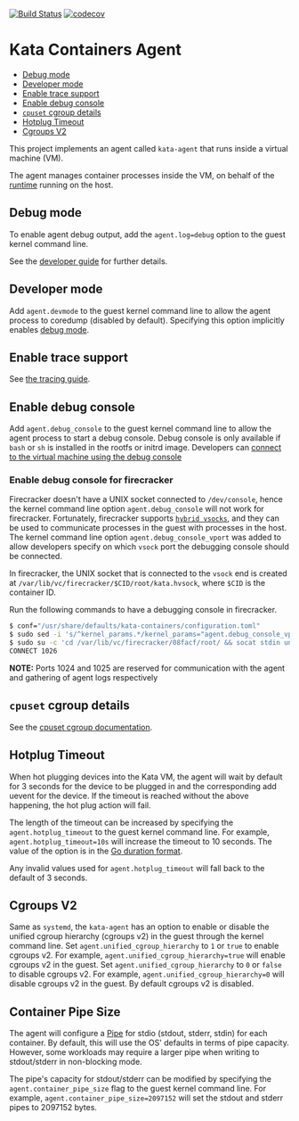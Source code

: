 [![Build Status](https://travis-ci.org/kata-containers/agent.svg?branch=master)](https://travis-ci.org/kata-containers/agent)
[![codecov](https://codecov.io/gh/kata-containers/agent/branch/master/graph/badge.svg)](https://codecov.io/gh/kata-containers/agent)

# Kata Containers Agent

* [Debug mode](#debug-mode)
* [Developer mode](#developer-mode)
* [Enable trace support](#enable-trace-support)
* [Enable debug console](#enable-debug-console)
* [`cpuset` cgroup details](#cpuset-cgroup-details)
* [Hotplug Timeout](#hotplug-timeout)
* [Cgroups V2](#cgroups-v2)

This project implements an agent called `kata-agent` that runs inside a virtual machine (VM).

The agent manages container processes inside the VM, on behalf of the
[runtime](https://github.com/hfyeh/runtime) running on the host.

## Debug mode

To enable agent debug output, add the `agent.log=debug` option to the guest kernel command line.

See the [developer guide](https://github.com/hfyeh/documentation/blob/master/Developer-Guide.md#enable-full-debug) for further details.

## Developer mode

Add `agent.devmode` to the guest kernel command line to allow the agent
process to coredump (disabled by default). Specifying this option implicitly
enables [debug mode](#debug-mode).

## Enable trace support

See [the tracing guide](TRACING.md).

## Enable debug console

Add `agent.debug_console` to the guest kernel command line to
allow the agent process to start a debug console. Debug console is only available if `bash`
or `sh` is installed in the rootfs or initrd image. Developers can [connect to the virtual
machine using the debug console](https://github.com/hfyeh/documentation/blob/master/Developer-Guide.md#connect-to-the-virtual-machine-using-the-debug-console)

### Enable debug console for firecracker

Firecracker doesn't have a UNIX socket connected to `/dev/console`, hence the
kernel command line option `agent.debug_console` will not work for firecracker.
Fortunately, firecracker supports [`hybrid vsocks`][1], and they can be used to
communicate processes in the guest with processes in the host.
The kernel command line option `agent.debug_console_vport` was added to allow
developers specify on which `vsock` port the debugging console should be connected.

In firecracker, the UNIX socket that is connected to the `vsock` end is created at
`/var/lib/vc/firecracker/$CID/root/kata.hvsock`, where `$CID` is the container ID.

Run the following commands to have a debugging console in firecracker.

```sh
$ conf="/usr/share/defaults/kata-containers/configuration.toml"
$ sudo sed -i 's/^kernel_params.*/kernel_params="agent.debug_console_vport=1026"/g' "${conf}"
$ sudo su -c 'cd /var/lib/vc/firecracker/08facf/root/ && socat stdin unix-connect:kata.hvsock'
CONNECT 1026
```

**NOTE:** Ports 1024 and 1025 are reserved for communication with the agent and gathering of agent logs respectively

## `cpuset` cgroup details

See the [cpuset cgroup documentation](documentation/features/cpuset.md).

## Hotplug Timeout

When hot plugging devices into the Kata VM, the agent will wait by default for 3 seconds
for the device to be plugged in and the corresponding add uevent for the device. If the timeout
is reached without the above happening, the hot plug action will fail.

The length of the timeout can be increased by specifying the `agent.hotplug_timeout` to the guest
kernel command line. For example, `agent.hotplug_timeout=10s` will increase the timeout to 10 seconds.
The value of the option is in the [Go duration format][2].

Any invalid values used for `agent.hotplug_timeout` will fall back to the default of 3 seconds.

## Cgroups V2

Same as `systemd`, the `kata-agent` has an option to enable or disable the unified
cgroup hierarchy (cgroups v2) in the guest through the kernel command line.
Set `agent.unified_cgroup_hierarchy` to `1` or `true` to enable cgroups v2. For
example, `agent.unified_cgroup_hierarchy=true` will enable cgroups v2 in the guest.
Set `agent.unified_cgroup_hierarchy` to `0` or `false` to disable cgroups v2. For
example, `agent.unified_cgroup_hierarchy=0` will disable cgroups v2 in the guest.
By default cgroups v2 is disabled.

## Container Pipe Size

The agent will configure a [Pipe][3] for stdio (stdout, stderr, stdin) for each container. By default,
this will use the OS' defaults in terms of pipe capacity. However, some workloads may require a larger pipe 
when writing to stdout/stderr in non-blocking mode.

The pipe's capacity for stdout/stderr can be modified by specifying the `agent.container_pipe_size` flag
to the guest kernel command line. For example, `agent.container_pipe_size=2097152` will set the stdout and stderr
pipes to 2097152 bytes.

[1]: https://github.com/firecracker-microvm/firecracker/blob/master/docs/vsock.md
[2]: https://golang.org/pkg/time/#ParseDuration
[3]: http://man7.org/linux/man-pages/man7/pipe.7.html
